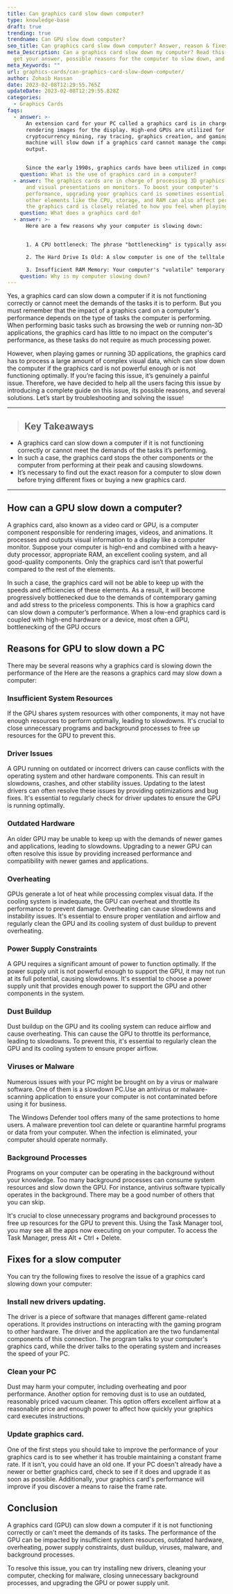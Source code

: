 ```yaml
---
title: Can graphics card slow down computer?
type: knowledge-base
draft: true
trending: true
trendname: Can GPU slow down computer?
seo_title: Can graphics card slow down computer? Answer, reason & fixes
meta_Description: Can a graphics card slow down my computer? Read this post to
  get your answer, possible reasons for the computer to slow down, and fixes.
meta_Keywords: ""
url: graphics-cards/can-graphics-card-slow-down-computer/
author: Zohaib Hassan
date: 2023-02-08T12:29:55.765Z
updateDate: 2023-02-08T12:29:55.828Z
categories:
  - Graphics Cards
faqs:
  - answer: >-
      An extension card for your PC called a graphics card is in charge of
      rendering images for the display. High-end GPUs are utilized for
      cryptocurrency mining, ray tracing, graphics creation, and gaming. The
      machine will slow down if a graphics card cannot manage the computer's
      output.


      Since the early 1990s, graphics cards have been utilized in computers without any problems or negative impacts. Simply put, a graphics card is a piece of hardware that converts what you see on the screen into a visual representation.
    question: What is the use of graphics card in a computer?
  - answer: The graphics cards are in charge of processing 3D graphics, video games,
      and visual presentations on monitors. To boost your computer's
      performance, upgrading your graphics card is sometimes essential. Although
      other elements like the CPU, storage, and RAM can also affect performance,
      the graphics card is closely related to how you feel when playing games.
    question: What does a graphics card do?
  - answer: >-
      Here are a few reasons why your computer is slowing down:


      1. A CPU bottleneck: The phrase "bottlenecking" is typically associated with video games. But other processes may also encounter a CPU bottleneck. Generally, upgrading from an old or subpar CPU to a newer model helps. Uninstall the software from the computer if your CPU is incapable of executing it.

      2. The Hard Drive Is Old: A slow computer is one of the telltale signs of an aged hard disc. Usually, hard discs endure three to five years. A new hard drive won't set you back much, but adding additional RAM may be pricey.

      3. Insufficient RAM Memory: Your computer's "volatile" temporary memory is called RAM. In contrast to stored memory, RAM does not function while the computer is off. Your computer may noticeably lag if you need more RAM. A 64-bit system requires a minimum of 4 GB and, ideally, 8 GB of RAM.
    question: Why is my computer slowing down?
---
```

Yes, a graphics card can slow down a computer if it is not functioning correctly or cannot meet the demands of the tasks it is to perform. But you must remember that the impact of a graphics card on a computer's performance depends on the type of tasks the computer is performing. When performing basic tasks such as browsing the web or running non-3D applications, the graphics card has little to no impact on the computer's performance, as these tasks do not require as much processing power.

However, when playing games or running 3D applications, the graphics card has to process a large amount of complex visual data, which can slow down the computer if the graphics card is not powerful enough or is not functioning optimally. If you’re facing this issue, it’s genuinely a painful issue. Therefore, we have decided to help all the users facing this issue by introducing a complete guide on this issue, its possible reasons, and several solutions. Let’s start by troubleshooting and solving the issue!

- - -

> ## Key Takeaways

* A graphics card can slow down a computer if it is not functioning correctly or cannot meet the demands of the tasks it’s performing.
* In such a case, the graphics card stops the other components or the computer from performing at their peak and causing slowdowns.
* It’s necessary to find out the exact reason for a computer to slow down before trying different fixes or buying a new graphics card.

- - -

## How can a GPU slow down a computer?

A graphics card, also known as a video card or GPU, is a computer component responsible for rendering images, videos, and animations. It processes and outputs visual information to a display like a computer monitor. Suppose your computer is high-end and combined with a heavy-duty processor, appropriate RAM, an excellent cooling system, and all good-quality components. Only the graphics card isn’t that powerful compared to the rest of the elements.

In such a case, the graphics card will not be able to keep up with the speeds and efficiencies of these elements. As a result, it will become progressively bottlenecked due to the demands of contemporary gaming and add stress to the priceless components. This is how a graphics card can slow down a computer’s performance. When a low-end graphics card is coupled with high-end hardware or a device, most often a GPU, bottlenecking of the GPU occurs

## Reasons for GPU to slow down a PC

There may be several reasons why a graphics card is slowing down the performance of the Here are the reasons a graphics card may slow down a computer:

### Insufficient System Resources

If the GPU shares system resources with other components, it may not have enough resources to perform optimally, leading to slowdowns. It's crucial to close unnecessary programs and background processes to free up resources for the GPU to prevent this.

### Driver Issues

A GPU running on outdated or incorrect drivers can cause conflicts with the operating system and other hardware components. This can result in slowdowns, crashes, and other stability issues. Updating to the latest drivers can often resolve these issues by providing optimizations and bug fixes. It's essential to regularly check for driver updates to ensure the GPU is running optimally.

### Outdated Hardware

An older GPU may be unable to keep up with the demands of newer games and applications, leading to slowdowns. Upgrading to a newer GPU can often resolve this issue by providing increased performance and compatibility with newer games and applications.

### Overheating

GPUs generate a lot of heat while processing complex visual data. If the cooling system is inadequate, the GPU can overheat and throttle its performance to prevent damage. Overheating can cause slowdowns and instability issues. It's essential to ensure proper ventilation and airflow and regularly clean the GPU and its cooling system of dust buildup to prevent overheating.

### Power Supply Constraints

A GPU requires a significant amount of power to function optimally. If the power supply unit is not powerful enough to support the GPU, it may not run at its full potential, causing slowdowns. It's essential to choose a power supply unit that provides enough power to support the GPU and other components in the system.

### Dust Buildup

Dust buildup on the GPU and its cooling system can reduce airflow and cause overheating. This can cause the GPU to throttle its performance, leading to slowdowns. To prevent this, it's essential to regularly clean the GPU and its cooling system to ensure proper airflow.

### Viruses or Malware

Numerous issues with your PC might be brought on by a virus or malware software. One of them is a slowdown PC.Use an antivirus or malware-scanning application to ensure your computer is not contaminated before using it for business.

 The Windows Defender tool offers many of the same protections to home users. A malware prevention tool can delete or quarantine harmful programs or data from your computer. When the infection is eliminated, your computer should operate normally.

### Background Processes

Programs on your computer can be operating in the background without your knowledge. Too many background processes can consume system resources and slow down the GPU. For instance, antivirus software typically operates in the background. There may be a good number of others that you can skip.

It's crucial to close unnecessary programs and background processes to free up resources for the GPU to prevent this. Using the Task Manager tool, you may see all the apps now executing on your computer. To access the Task Manager, press Alt + Ctrl + Delete.

## Fixes for a slow computer

You can try the following fixes to resolve the issue of a graphics card slowing down your computer:

### Install new drivers updating.

The driver is a piece of software that manages different game-related operations. It provides instructions on interacting with the gaming program to other hardware. The driver and the application are the two fundamental components of this connection. The program talks to your computer's graphics card, while the driver talks to the operating system and increases the speed of your PC.

### Clean your PC

Dust may harm your computer, including overheating and poor performance. Another option for removing dust is to use an outdated, reasonably priced vacuum cleaner. This option offers excellent airflow at a reasonable price and enough power to affect how quickly your graphics card executes instructions.

### Update graphics card.

One of the first steps you should take to improve the performance of your graphics card is to see whether it has trouble maintaining a constant frame rate. If it isn't, you could have an old one. If your PC doesn't already have a newer or better graphics card, check to see if it does and upgrade it as soon as possible. Additionally, your graphics card's performance will improve if you discover a means to raise the frame rate.

## Conclusion

A graphics card (GPU) can slow down a computer if it is not functioning correctly or can't meet the demands of its tasks. The performance of the GPU can be impacted by insufficient system resources, outdated hardware, overheating, power supply constraints, dust buildup, viruses, malware, and background processes.

To resolve this issue, you can try installing new drivers, cleaning your computer, checking for malware, closing unnecessary background processes, and upgrading the GPU or power supply unit.